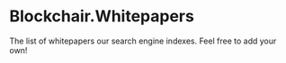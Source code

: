 # Blockchair.Whitepapers
The list of whitepapers our search engine indexes. Feel free to add your own!
